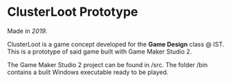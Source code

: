 # ClusterLoot Prototype
Made in *2019*.

ClusterLoot is a game concept developed for the **Game Design** class @ IST. This is a prototype of said game built with Game Maker Studio 2.

The Game Maker Studio 2 project can be found in /src. The folder /bin contains a built Windows executable ready to be played.
